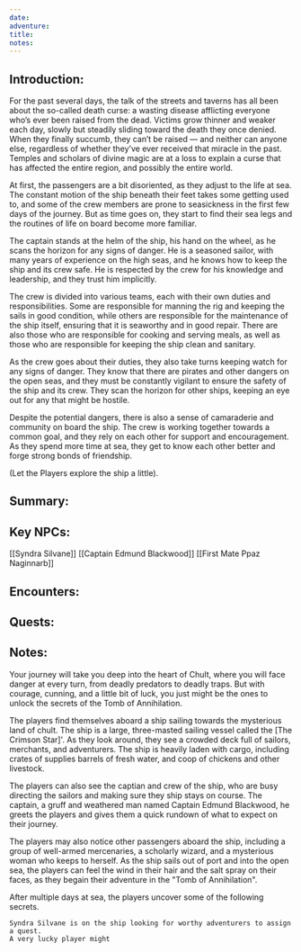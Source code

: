 ```yaml
---
date: 
adventure:
title:
notes:
---
```

## 

## Introduction:
For the past several days, the talk of the streets and taverns has all been about the so-called death curse: a wasting disease afflicting everyone who’s ever been raised from the dead. Victims grow thinner and weaker each day, slowly but steadily sliding toward the death they once denied. When they finally succumb, they can’t be raised — and neither can anyone else, regardless of whether they’ve ever received that miracle in the past. Temples and scholars of divine magic are at a loss to explain a curse that has affected the entire region, and possibly the entire world.

At first, the passengers are a bit disoriented, as they adjust to the life at sea. The constant motion of the ship beneath their feet takes some getting used to, and some of the crew members are prone to seasickness in the first few days of the journey. But as time goes on, they start to find their sea legs and the routines of life on board become more familiar.

The captain stands at the helm of the ship, his hand on the wheel, as he scans the horizon for any signs of danger. He is a seasoned sailor, with many years of experience on the high seas, and he knows how to keep the ship and its crew safe. He is respected by the crew for his knowledge and leadership, and they trust him implicitly.

The crew is divided into various teams, each with their own duties and responsibilities. Some are responsible for manning the rig and keeping the sails in good condition, while others are responsible for the maintenance of the ship itself, ensuring that it is seaworthy and in good repair. There are also those who are responsible for cooking and serving meals, as well as those who are responsible for keeping the ship clean and sanitary.

As the crew goes about their duties, they also take turns keeping watch for any signs of danger. They know that there are pirates and other dangers on the open seas, and they must be constantly vigilant to ensure the safety of the ship and its crew. They scan the horizon for other ships, keeping an eye out for any that might be hostile.

Despite the potential dangers, there is also a sense of camaraderie and community on board the ship. The crew is working together towards a common goal, and they rely on each other for support and encouragement. As they spend more time at sea, they get to know each other better and forge strong bonds of friendship.


(Let the Players explore the ship a little).

## Summary: 


## Key NPCs:

[[Syndra Silvane]]
[[Captain Edmund Blackwood]]
[[First Mate Ppaz Naginnarb]]


## Encounters: 


## Quests:


## Notes:

Your journey will take you deep into the heart of Chult, where you will face danger at every turn, from deadly predators to deadly traps. But with courage, cunning, and a little bit of luck, you just might be the ones to unlock the secrets of the Tomb of Annihilation.

The players find themselves aboard a ship sailing towards the mysterious land of chult. The ship is a large, three-masted sailing vessel called the [The Crimson Star]'. As they look around, they see a crowded deck full of sailors, merchants, and adventurers. The ship is heavily laden with cargo, including crates of supplies barrels of fresh water, and coop of chickens and other livestock.

The players can also see the captian and crew of the ship, who are busy directing the sailors and making sure they ship stays on course. The captain, a gruff and weathered man named Captain Edmund Blackwood, he greets the players and gives them a quick rundown of what to expect on their journey.

The players may also notice other passengers aboard the ship, including a group of well-armed mercenaries, a scholarly wizard, and a mysterious woman who keeps to herself. As the ship sails out of port and into the open sea, the players can feel the wind in their hair and the salt spray on their faces, as they begain their adventure in the "Tomb of Annihilation".

After multiple days at sea, the players uncover some of the following secrets.

	Syndra Silvane is on the ship looking for worthy adventurers to assign a quest. 
	A very lucky player might 

